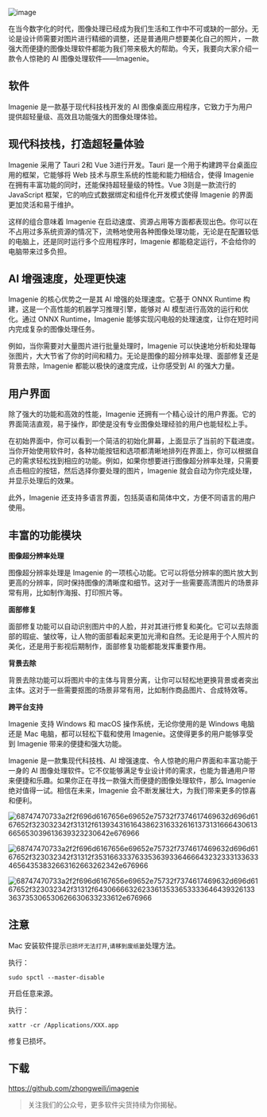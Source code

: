![image](https://github.com/user-attachments/assets/3acba2ff-ed96-4e35-986e-0fffba725440)


在当今数字化的时代，图像处理已经成为我们生活和工作中不可或缺的一部分。无论是设计师需要对图片进行精细的调整，还是普通用户想要美化自己的照片，一款强大而便捷的图像处理软件都能为我们带来极大的帮助。今天，我要向大家介绍一款令人惊艳的 AI 图像处理软件——Imagenie。

## 软件

Imagenie 是一款基于现代科技栈开发的 AI 图像桌面应用程序，它致力于为用户提供超轻量级、高效且功能强大的图像处理体验。

## 现代科技栈，打造超轻量体验

Imagenie 采用了 Tauri 2和 Vue 3进行开发。Tauri 是一个用于构建跨平台桌面应用的框架，它能够将 Web 技术与原生系统的性能和能力相结合，使得 Imagenie 在拥有丰富功能的同时，还能保持超轻量级的特性。Vue 3则是一款流行的 JavaScript 框架，它的响应式数据绑定和组件化开发模式使得 Imagenie 的界面更加灵活和易于维护。

这样的组合意味着 Imagenie 在启动速度、资源占用等方面都表现出色。你可以在不占用过多系统资源的情况下，流畅地使用各种图像处理功能，无论是在配置较低的电脑上，还是同时运行多个应用程序时，Imagenie 都能稳定运行，不会给你的电脑带来过多负担。

## AI 增强速度，处理更快速

Imagenie 的核心优势之一是其 AI 增强的处理速度。它基于 ONNX Runtime 构建，这是一个高性能的机器学习推理引擎，能够对 AI 模型进行高效的运行和优化。通过 ONNX Runtime，Imagenie 能够实现闪电般的处理速度，让你在短时间内完成复杂的图像处理任务。

例如，当你需要对大量图片进行批量处理时，Imagenie 可以快速地分析和处理每张图片，大大节省了你的时间和精力。无论是图像的超分辨率处理、面部修复还是背景去除，Imagenie 都能以极快的速度完成，让你感受到 AI 的强大力量。

## 用户界面

除了强大的功能和高效的性能，Imagenie 还拥有一个精心设计的用户界面。它的界面简洁直观，易于操作，即使是没有专业图像处理经验的用户也能轻松上手。

在初始界面中，你可以看到一个简洁的初始化屏幕，上面显示了当前的下载进度。当你开始使用软件时，各种功能按钮和选项都清晰地排列在界面上，你可以根据自己的需求轻松找到相应的功能。例如，如果你想要进行图像超分辨率处理，只需要点击相应的按钮，然后选择你要处理的图片，Imagenie 就会自动为你完成处理，并显示处理后的效果。

此外，Imagenie 还支持多语言界面，包括英语和简体中文，方便不同语言的用户使用。

## 丰富的功能模块

**图像超分辨率处理**

图像超分辨率处理是 Imagenie 的一项核心功能。它可以将低分辨率的图片放大到更高的分辨率，同时保持图像的清晰度和细节。这对于一些需要高清图片的场景非常有用，比如制作海报、打印照片等。

**面部修复**

面部修复功能可以自动识别图片中的人脸，并对其进行修复和美化。它可以去除面部的瑕疵、皱纹等，让人物的面部看起来更加光滑和自然。无论是用于个人照片的美化，还是用于影视后期制作，面部修复功能都能发挥重要作用。

**背景去除**

背景去除功能可以将图片中的主体与背景分离，让你可以轻松地更换背景或者突出主体。这对于一些需要抠图的场景非常有用，比如制作商品图片、合成特效等。

**跨平台支持**

Imagenie 支持 Windows 和 macOS 操作系统，无论你使用的是 Windows 电脑还是 Mac 电脑，都可以轻松下载和使用 Imagenie。这使得更多的用户能够享受到 Imagenie 带来的便捷和强大功能。

Imagenie 是一款集现代科技栈、AI 增强速度、令人惊艳的用户界面和丰富功能于一身的 AI 图像处理软件。它不仅能够满足专业设计师的需求，也能为普通用户带来便捷和乐趣。如果你正在寻找一款强大而便捷的图像处理软件，那么 Imagenie 绝对值得一试。相信在未来，Imagenie 会不断发展壮大，为我们带来更多的惊喜和便利。

![68747470733a2f2f696d6167656e69652e75732f7374617469632d696d6167652f323032342f31312f61393431616438623163326161373131666430613665653039613639323230642e676966](https://github.com/user-attachments/assets/d17bf168-62e1-4b22-8e0d-dd15392e8d98)

![68747470733a2f2f696d6167656e69652e75732f7374617469632d696d6167652f323032342f31312f35316633376335363933646664323233313363346564353832663162663262342e676966](https://github.com/user-attachments/assets/ba56ce14-93d7-46ab-b3ad-099e1fe5c8f8)

![68747470733a2f2f696d6167656e69652e75732f7374617469632d696d6167652f323032342f31312f64306666326233613533653333646439326133363735306530626630633233612e676966](https://github.com/user-attachments/assets/27e50169-d74c-4026-b901-92512d9e47f4)


## 注意

Mac 安装软件提示`已损坏无法打开`,`请移到废纸篓`处理方法。

执行：

```
sudo spctl --master-disable
```

开启任意来源。

执行：

```
xattr -cr /Applications/XXX.app
```

修复已损坏。

## 下载

https://github.com/zhongweili/imagenie

> 关注我们的公众号，更多软件尖货持续为你揭秘。
